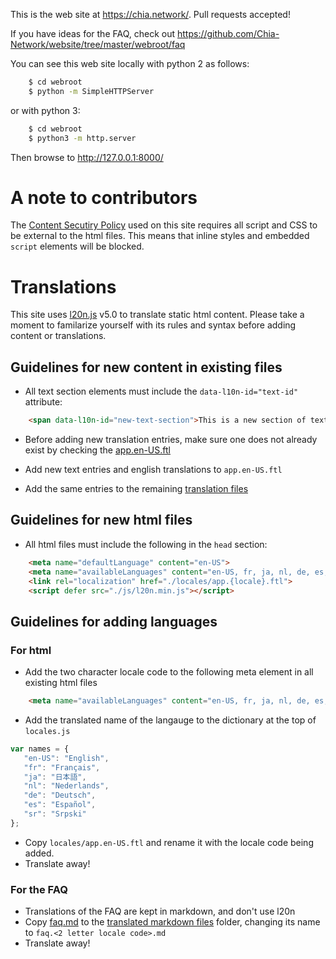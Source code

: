 This is the web site at <https://chia.network/>. Pull requests accepted!

If you have ideas for the FAQ, check out <https://github.com/Chia-Network/website/tree/master/webroot/faq>

You can see this web site locally with python 2 as follows:

````bash
    $ cd webroot
    $ python -m SimpleHTTPServer
````

or with python 3:

````bash
    $ cd webroot
    $ python3 -m http.server
````

Then browse to http://127.0.0.1:8000/

# A note to contributors

The [Content Secutiry Policy](https://developer.mozilla.org/en-US/docs/Web/HTTP/Headers/Content-Security-Policy) used on this site requires all script and CSS to be external to the html files. This means that inline styles and embedded `script` elements will be blocked.

# Translations

This site uses [l20n.js](https://http://l20n.org/) v5.0 to translate static html content. Please take a moment to familarize yourself
with its rules and syntax before adding content or translations.

## Guidelines for new content in existing files

- All text section elements must include the `data-l10n-id="text-id"` attribute:

````html
    <span data-l10n-id="new-text-section">This is a new section of text</span>
````

- Before adding new translation entries, make sure one does not already exist by checking the [app.en-US.ftl](webroot/locales/app.en-US.ftl)

- Add new text entries and english translations to `app.en-US.ftl`

- Add the same entries to the remaining [translation files](webroot/locales/)

## Guidelines for new html files

- All html files must include the following in the `head` section:

````html
    <meta name="defaultLanguage" content="en-US">
    <meta name="availableLanguages" content="en-US, fr, ja, nl, de, es, sr">
    <link rel="localization" href="./locales/app.{locale}.ftl">
    <script defer src="./js/l20n.min.js"></script>
````

## Guidelines for adding languages

### For html

- Add the two character locale code to the following meta element in all existing html files

````html
    <meta name="availableLanguages" content="en-US, fr, ja, nl, de, es, sr">
````

- Add the translated name of the langauge to the dictionary at the top of `locales.js`

````javascript
var names = {
   "en-US": "English",
   "fr": "Français",
   "ja": "日本語",
   "nl": "Nederlands",
   "de": "Deutsch",
   "es": "Español",
   "sr": "Srpski"
};
````

- Copy `locales/app.en-US.ftl` and rename it with the locale code being added.
- Translate away!

### For the FAQ

- Translations of the FAQ are kept in markdown, and don't use l20n
- Copy [faq.md](/webroot/faq/faq.md) to the [translated markdown files](webroot/faq/locales/) folder, changing its name to `faq.<2 letter locale code>.md`
- Translate away!
